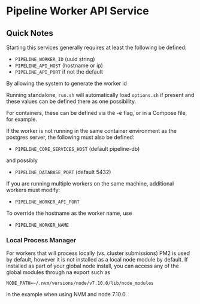 # Pipeline Worker API Service

## Quick Notes
Starting this services generally requires at least the following be defined:
* `PIPELINE_WORKER_ID` (uuid string)
* `PIPELINE_API_HOST` (hostname or ip)
* `PIPELINE_API_PORT` if not the default

By allowing the system to generate the worker id 

Running standalone, `run.sh` will automatically load `options.sh` if present and these values can be defined there as
one possibility.

For containers, these can be defined via the -e flag, or in a Compose file, for example.

If the worker is not running in the same container environment as the postgres server, the following must
also be defined:
* `PIPELINE_CORE_SERVICES_HOST` (default pipeline-db)

and possibly
* `PIPELINE_DATABASE_PORT` (default 5432)

If you are running multiple workers on the same machine, additional workers must modify:
* `PIPELINE_WORKER_API_PORT`

To override the hostname as the worker name, use
* `PIPELINE_WORKER_NAME`

### Local Process Manager
For workers that will process locally (vs. cluster submissions) PM2 is used by default, however it is not installed as a local 
node module by default.  If installed as part of your global node install, you can access any of the global modules through na
export such as 

`NODE_PATH=~/.nvm/versions/node/v7.10.0/lib/node_modules`

in the example when using NVM and node 7.10.0.
